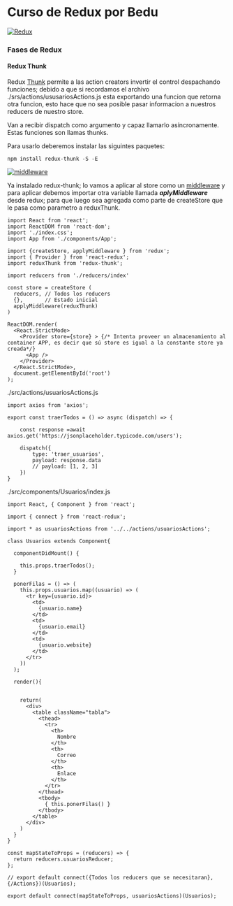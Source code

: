 # Curso de Redux por Bedu

[![Redux](https://i.ibb.co/WH2dzkQ/redux-simple.gif "Redux")](https://i.ibb.co/WH2dzkQ/redux-simple.gif "Redux")

### Fases de Redux

#### Redux Thunk

Redux [Thunk](https://github.com/reduxjs/redux-thunk "thunk") permite a las action creators invertir el control despachando funciones; debido a que si recordamos el archivo ./srs/actions/ususariosActions.js esta exportando una funcion que retorna otra funcion, esto hace que no sea posible pasar informacion a nuestros reducers de nuestro store.

Van a recibir dispatch como argumento y capaz llamarlo asíncronamente. Estas funciones son llamas thunks.

Para usarlo deberemos instalar las siguintes paquetes:

`npm install redux-thunk -S -E`

[![middleware](https://miro.medium.com/max/650/1*z4llp0o7378Wwz4zoRsalw.gif "middleware")](https://medium.com/@ethan.reid.roberts/stuck-in-the-middleware-with-you-c667acb01fc#:~:text=Stuck%20in%20the%20Middleware%20With%20You "middleware")

Ya instalado redux-thunk; lo vamos a aplicar al store como un [middleware](https://platzi.com/blog/como-funciona-redux-thunk/ "middleware") y para aplicar debemos importar otra variable llamada ***aplyMiddleware*** desde redux; para que luego sea agregada como parte de createStore que le pasa como parametro a reduxThunk.

```
import React from 'react';
import ReactDOM from 'react-dom';
import './index.css';
import App from './components/App';

import {createStore, applyMiddleware } from 'redux';
import { Provider } from 'react-redux';
import reduxThunk from 'redux-thunk';

import reducers from './reducers/index'

const store = createStore (
  reducers, // Todos los reducers
  {},       // Estado inicial
  applyMiddleware(reduxThunk)
)

ReactDOM.render(
  <React.StrictMode>
    <Provider store={store} > {/* Intenta proveer un almacenamiento al container APP, es decir que sú store es igual a la constante store ya creada*/}
      <App />
    </Provider>
  </React.StrictMode>,
  document.getElementById('root')
);
```

./src/actions/usuariosActions.js
```
import axios from 'axios';

export const traerTodos = () => async (dispatch) => {

	const response =await axios.get('https://jsonplaceholder.typicode.com/users');

	dispatch({
		type: 'traer_usuarios',
		payload: response.data
		// payload: [1, 2, 3]
	})
}
```
./src/components/Usuarios/index.js
```
import React, { Component } from 'react';

import { connect } from 'react-redux';

import * as usuariosActions from '../../actions/usuariosActions';

class Usuarios extends Component{

  componentDidMount() {

    this.props.traerTodos();
  }

  ponerFilas = () => (
    this.props.usuarios.map((usuario) => (
      <tr key={usuario.id}>
        <td>
          {usuario.name}
        </td>
        <td>
          {usuario.email}
        </td>
        <td>
          {usuario.website}
        </td>
      </tr>
    ))
  );

  render(){


    return(
      <div>
        <table className="tabla">
          <thead>
            <tr>
              <th>
                Nombre
              </th>
              <th>
                Correo
              </th>
              <th>
                Enlace
              </th>
            </tr>
          </thead>
          <tbody>
            { this.ponerFilas() }
          </tbody>
        </table>
      </div>
    )
  }
}

const mapStateToProps = (reducers) => {
  return reducers.usuariosReducer;
};

// export default connect({Todos los reducers que se necesitaran}, {/Actions})(Usuarios);

export default connect(mapStateToProps, usuariosActions)(Usuarios);
```